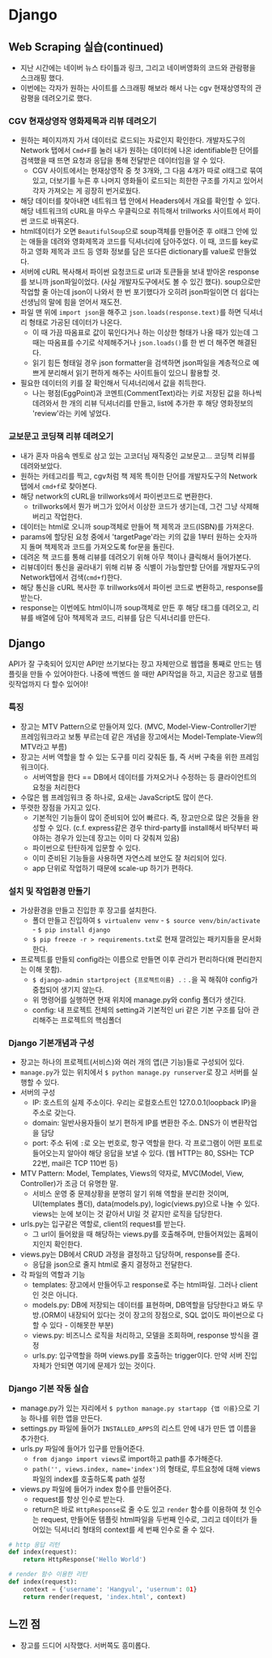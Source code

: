 # Django 

## Web Scraping 실습(continued)
- 지난 시간에는 네이버 뉴스 타이틀과 링크, 그리고 네이버영화의 코드와 관람평을 스크래핑 했다.
- 이번에는 각자가 원하는 사이트를 스크래핑 해보라 해서 나는 cgv 현재상영작의 관람평을 데려오기로 했다.

### CGV 현재상영작 영화제목과 리뷰 데려오기
- 원하는 페이지까지 가서 데이터로 로드되는 자료인지 확인한다. 개발자도구의 Network 탭에서 `Cmd+F`를 눌러 내가 원하는 데이터에 나온 identifiable한 단어를 검색했을 때 뜨면 요청과 응답을 통해 전달받은 데이터임을 알 수 있다.
  - CGV 사이트에서는 현재상영작 중 첫 3개와, 그 다음 4개가 따로 ol태그로 묶여있고, 더보기를 누른 후 나머지 영화들이 로드되는 희한한 구조를 가지고 있어서 각자 가져오는 게 굉장히 번거로웠다.
- 해당 데이터를 찾아내면 네트워크 탭 안에서 Headers에서 개요를 확인할 수 있다. 해당 네트워크의 cURL을 마우스 우클릭으로 취득해서 trillworks 사이트에서 파이썬 코드로 바꿔온다. 
- html데이터가 오면 `BeautifulSoup`으로 soup객체를 만들어준 후 ol태그 안에 있는 애들을 데려와 영화제목과 코드를 딕셔너리에 담아주었다. 이 때, 코드를 key로 하고 영화 제목과 코드 등 영화 정보를 담은 또다른 dictionary를 value로 만들었다.
- 서버에 cURL 복사해서 파이썬 요청코드로 url과 토큰들을 보내 받아온 response를 보니까 json파일이었다. (사실 개발자도구에서도 볼 수 있긴 했다). soup으로만 작업할 줄 아는데 json이 나와서 한 번 포기했다가 오히려 json파일이면 더 쉽다는 선생님의 말에 힘을 얻어서 재도전.
- 파일 맨 위에 `import json`을 해주고 `json.loads(response.text)`를 하면 딕셔너리 형태로 가공된 데이터가 나온다. 
  - 이 때 가끔 따옴표로 값이 묶인다거나 하는 이상한 형태가 나올 때가 있는데 그 때는 따옴표를 수기로 삭제해주거나 `json.loads()`를 한 번 더 해주면 해결된다.
  - 읽기 힘든 형태일 경우 json formatter을 검색하면 json파일을 계층적으로 예쁘게 분리해서 읽기 편하게 해주는 사이트들이 있으니 활용할 것.
- 필요한 데이터의 키를 잘 확인해서 딕셔너리에서 값을 취득한다. 
  - 나는 평점(EggPoint)과 코멘트(CommentText)라는 키로 저장된 값을 하나씩 데려와서 한 개의 리뷰 딕셔너리를 만들고, list에 추가한 후 해당 영화정보의 'review'라는 키에 넣었다.


### 교보문고 코딩책 리뷰 데려오기
- 내가 혼자 마음속 멘토로 삼고 있는 고코더님 재직중인 교보문고... 코딩책 리뷰를 데려와보았다. 
- 원하는 카테고리를 찍고, cgv처럼 책 제목 특이한 단어를 개발자도구의 Network탭에서 `cmd+f`로 찾아본다.
- 해당 network의 cURL을 trillworks에서 파이썬코드로 변환한다. 
  - trillworks에서 뭔가 버그가 있어서 이상한 코드가 생기는데, 그건 그냥 삭제해버리고 작업한다.
- 데이터는 html로 오니까 soup객체로 만들어 책 제목과 코드(ISBN)를 가져온다.
- params에 할당된 요청 중에서 'targetPage'라는 키의 값을 1부터 원하는 숫자까지 돌며 책제목과 코드를 가져오도록 for문을 돌린다.
- 데려온 책 코드를 통해 리뷰를 데려오기 위해 아무 책이나 클릭해서 들어가본다. 
- 리뷰데이터 통신을 골라내기 위해 리뷰 중 식별이 가능할만할 단어를 개발자도구의 Network탭에서 검색(`cmd+f`)한다.
- 해당 통신을 cURL 복사한 후 trillworks에서 파이썬 코드로 변환하고, response를 받는다.
- response는 이번에도 html이니까 soup객체로 만든 후 해당 태그를 데려오고, 리뷰를 배열에 담아 책제목과 코드, 리뷰를 담은 딕셔너리를 만든다.

## Django
API가 잘 구축되어 있지만 API만 쓰기보다는 장고 자체만으로 웹앱을 통째로 만드는 템플릿을 만들 수 있어야한다. 나중에 백엔드 쓸 때만 API작업을 하고, 지금은 장고로 템플릿작업까지 다 할수 있어야!

### 특징
- 장고는 MTV Pattern으로 만들어져 있다. (MVC, Model-View-Controller기반 프레임워크라고 보통 부르는데 같은 개념을 장고에서는 Model-Template-View의 MTV라고 부름) 
- 장고는 서버 역할을 할 수 있는 도구를 미리 갖춰둔 틀, 즉 서버 구축을 위한 프레임워크이다.
  - 서버역할을 한다 == DB에서 데이터를 가져오거나 수정하는 등 클라이언트의 요청을 처리한다
- 수많은 웹 프레임워크 중 하나로, 요새는 JavaScript도 많이 쓴다.
- 뚜렷한 장점을 가지고 있다.
  - 기본적인 기능들이 많이 준비되어 있어 빠르다. 즉, 장고만으로 많은 것들을 완성할 수 있다. (c.f. express같은 경우 third-party를 install해서 바닥부터 짜야하는 경우가 있는데 장고는 이미 다 갖춰져 있음)
  - 파이썬으로 탄탄하게 입문할 수 있다.
  - 이미 준비된 기능들을 사용하면 자연스레 보안도 잘 처리되어 있다. 
  - app 단위로 작업하기 때문에 scale-up 하기가 편하다.

### 설치 및 작업환경 만들기
- 가상환경을 만들고 진입한 후 장고를 설치한다.
  - 폴더 만들고 진입하여 `$ virtualenv venv` - `$ source venv/bin/activate` - `$ pip install django`
  - `$ pip freeze -r > requirements.txt`로 현재 깔려있는 패키지들을 문서화한다.
- 프로젝트를 만들되 config라는 이름으로 만들면 이후 관리가 편리하다(왜 편리한지는 이해 못함).
  - `$ django-admin startproject {프로젝트이름} .` : `.`을 꼭 해줘야 config가 중첩되어 생기지 않는다.
  - 위 명령어를 실행하면 현재 위치에 manage.py와 config 폴더가 생긴다.
  - config: 내 프로젝트 전체의 setting과 기본적인 uri 같은 기본 구조를 담아 관리해주는 프로젝트의 핵심폴더

### Django 기본개념과 구성
- 장고는 하나의 프로젝트(서비스)와 여러 개의 앱(큰 기능)들로 구성되어 있다.
- `manage.py`가 있는 위치에서 `$ python manage.py runserver`로 장고 서버를 실행할 수 있다.
- 서버의 구성
  - IP: 호스트의 실제 주소이다. 우리는 로컬호스트인 127.0.0.1(loopback IP)을 주소로 갖는다.
  - domain: 일반사용자들이 보기 편하게 IP를 변환한 주소. DNS가 이 변환작업을 담당
  - port: 주소 뒤에 `:`로 오는 번호로, 항구 역할을 한다. 각 프로그램이 어떤 포트로 들어오는지 알아야 해당 응답을 보낼 수 있다. (웹 HTTP는 80, SSH는 TCP 22번, mail은 TCP 110번 등)
- MTV Pattern: Model, Templates, Views의 약자로, MVC(Model, View, Controller)가 조금 더 유명한 말.
  - 서비스 운영 중 문제상황을 분명히 알기 위해 역할을 분리한 것이며, UI(templates 폴더), data(models.py), logic(views.py)으로 나눌 수 있다. views는 눈에 보이는 것 같아서 UI일 것 같지만 로직을 담당한다.
- urls.py는 입구같은 역할로, client의 request를 받는다. 
  - 그 url이 들어왔을 때 해당하는 views.py를 호출해주며, 만들어져있는 홈페이지인지 확인한다.
- views.py는 DB에서 CRUD 과정을 결정하고 담당하며, response를 준다. 
  - 응답을 json으로 줄지 html로 줄지 결정하고 전달한다.
- 각 파일의 역할과 기능
  - templates: 장고에서 만들어두고 response로 주는 html파일. 그러나 client인 것은 아니다.
  - models.py: DB에 저장되는 데이터를 표현하며, DB역할을 담당한다고 봐도 무방.(ORM이 내장되어 있다는 것이 장고의 장점으로, SQL 없이도 파이썬으로 다 할 수 있다 - 이해못한 부분)
  - views.py: 비즈니스 로직을 처리하고, 모델을 조회하며, response 방식을 결정
  - urls.py: 입구역할을 하며 views.py를 호출하는 trigger이다. 만약 서버 진입 자체가 안되면 여기에 문제가 있는 것이다.

### Django 기본 작동 실습
- manage.py가 있는 자리에서 `$ python manage.py startapp {앱 이름}`으로 기능 하나를 위한 앱을 만든다. 
- settings.py 파일에 들어가 `INSTALLED_APPS`의 리스트 안에 내가 만든 앱 이름을 추가한다.
- urls.py 파일에 들어가 입구를 만들어준다. 
  - `from django import views`로 import하고 path를 추가해준다.
  - `path('', views.index, name='index')`의 형태로, 루트요청에 대해 views 파일의 index를 호출하도록 path 설정
- views.py 파일에 들어가 index 함수를 만들어준다.
  - request를 항상 인수로 받는다.
  - return은 바로 `HttpResponse`로 줄 수도 있고 `render` 함수를 이용하여 첫 인수는 request, 만들어둔 템플릿 html파일을 두번째 인수로, 그리고 데이터가 들어있는 딕셔너리 형태의 context를 세 번째 인수로 줄 수 있다.
```python
# http 응답 리턴
def index(request):
    return HttpResponse('Hello World')

# render 함수 이용한 리턴
def index(request):
    context = {'username': 'Hangyul', 'usernum': 01}
    return render(request, 'index.html', context)
```

## 느낀 점
- 장고를 드디어 시작했다. 서버쪽도 흥미롭다.
